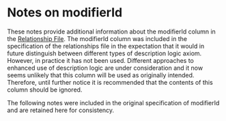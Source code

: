 # Notes on modifierId

These notes provide additional information about the modifierId column in the [Relationship File](4.2.3-Relationship-File-Specification_28739341.html). The modifierId column was included in the specification of the relationships file in the expectation that it would in future distinguish between different types of description logic axiom. However, in practice it has not been used. Different approaches to enhanced use of description logic are under consideration and it now seems unlikely that this column will be used as originally intended. Therefore, until further notice it is recommended that the contents of this column should be ignored. 

The following notes were included in the original specification of modifierId and are retained here for consistency. 
